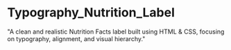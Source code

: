 # Typography_Nutrition_Label
"A clean and realistic Nutrition Facts label built using HTML &amp; CSS, focusing on typography, alignment, and visual hierarchy."
